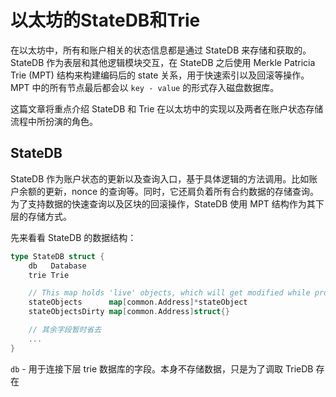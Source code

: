 # **以太坊的StateDB和Trie**

在以太坊中，所有和账户相关的状态信息都是通过 StateDB 来存储和获取的。StateDB 作为表层和其他逻辑模块交互，在 StateDB 之后使用 Merkle Patricia Trie (MPT) 结构来构建编码后的 state 关系，用于快速索引以及回滚等操作。MPT 中的所有节点最后都会以 `key - value` 的形式存入磁盘数据库。

这篇文章将重点介绍 StateDB 和 Trie 在以太坊中的实现以及两者在账户状态存储流程中所扮演的角色。

## **StateDB**

StateDB 作为账户状态的更新以及查询入口，基于具体逻辑的方法调用。比如账户余额的更新，nonce 的查询等。同时，它还肩负着所有合约数据的存储查询。为了支持数据的快速查询以及区块的回滚操作，StateDB 使用 MPT 结构作为其下层的存储方式。

先来看看 StateDB 的数据结构：
```go
type StateDB struct {
    db   Database
    trie Trie

    // This map holds 'live' objects, which will get modified while processing a state transition.
    stateObjects      map[common.Address]*stateObject
    stateObjectsDirty map[common.Address]struct{}

    // 其余字段暂时省去
    ...
}
```

`db` - 用于连接下层 trie 数据库的字段。本身不存储数据，只是为了调取 TrieDB 存在



